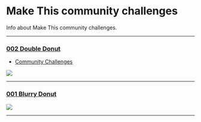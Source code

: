 # Make This community challenges

Info about Make This community challenges.

-----

### [002 Double Donut](/Docs/Community%20Challenges/002%20Double%20Donut/Readme.md)

- [Community Challenges](https://github.com/bjango/Make-This/blob/master/Docs/Community%20Challenges.md)

![](https://github.com/bjango/Make-This/blob/master/Docs/Images/Community%20Challenges/002-double-donut.png)

-----

### [001 Blurry Donut](/Docs/Community%20Challenges/001%20Blurry%20Donut/Readme.md)

![](https://github.com/bjango/Make-This/blob/master/Docs/Images/Community%20Challenges/001-blurry-donut.png)

-----
